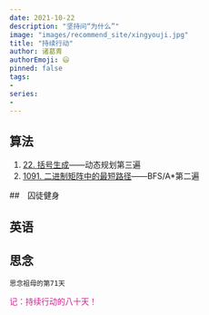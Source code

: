 ```yaml
---
date: 2021-10-22
description: "坚持问“为什么”"
image: "images/recommend_site/xingyouji.jpg"
title: "持续行动"
author: 诸葛青
authorEmoji: 😃
pinned: false
tags:
- 
series:
-
---
```


## 算法
1. [22. 括号生成](https://leetcode-cn.com/problems/generate-parentheses/)——动态规划第三遍
2. [1091. 二进制矩阵中的最短路径](https://leetcode-cn.com/problems/shortest-path-in-binary-matrix/)——BFS/A*第二遍

##　囚徒健身 


## 英语

## 思念
``思念祖母的第71天``


<font color=VioletRed>记：持续行动的八十天！</font>

